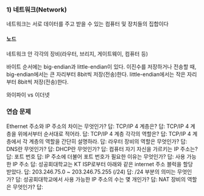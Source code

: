 ### 1) 네트워크(Network)
네트워크는 서로 데이터를 주고 받을 수 있는 컴퓨터 및 장치들의 집합이다

#### 노드
네트워크 안 각각의 장비(라우터, 브리지, 게이트웨이, 컴퓨터 등)

바이트 순서에는 big-endian과 little-endian이 있다.
이진수를 저장하거나 전송할 때, big-endian에서는 큰 자리부터 8bit씩 저장(전송)한다.
little-endian에서는 작은 자리부터 8bit씩 저장(전송)한다.

와이파이 vs 이더넷










### 연습 문제

Ethernet 주소와 IP 주소의 차이는 무엇인가?
답: 
TCP/IP 4 계층은?
답: 
TCP/IP 4 계층을 위에서부터 순서대로 적어라.
답: 
TCP/IP 4 계층 각각의 역할은?
답: 
TCP/IP 4 계층에서 각 계층의 역할을 간단히 설명하라.
답: 
라우터 장비의 역할은 무엇인가?
답: 
DNS란 무엇인가?
답: 
DHCP란 무엇인가?
답: 
컴퓨터 자기 자신을 가르키는 IP 주소는?
답: 
포트 번호
답: 
IP 주소에 더불어 포트 번호가 필요한 이유는 무엇인가?
답: 
사용 가능한 IP 주소
답: 
성공회대학교는 KT ISP로부터 아래와 같은 internet 주소 블럭을 할당 받았다.
답: 
203.246.75.0 ~ 203.246.75.255 (/24)
답: 
/24 부분의 의미는 무엇인가?
답: 
성공회대학교에서 사용 가능한 IP 주소의 수는 몇 개인가?
답: 
NAT 장비의 역할은 무엇인가?
답: 
